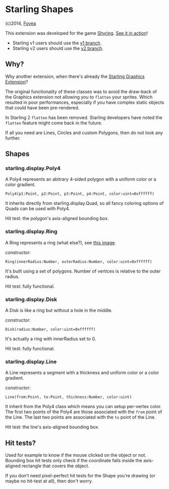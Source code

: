 Starling Shapes
===============

(c)2014, [Fovea](http://fovea.cc)

This extension was developed for the game [Shyring](http://fovea.cc/shyring). [See it in action](http://fovea.cc/shyring)!

 * Starling v1 users should use the [v1 branch](https://github.com/Fovea/starling-shapes/tree/v1).
 * Starling v2 users should use the [v2 branch](https://github.com/Fovea/starling-shapes/tree/v2).

Why?
----

Why another extension, when there's already the [Starling Graphics Extension](https://github.com/StarlingGraphics/Starling-Extension-Graphics)?

The original functionality of these classes was to avoid the draw-back of the Graphics extension not allowing you to `flatten` your sprites. Which resulted in poor performances, especially if you have complex static objects that could have been pre-rendered.

In Starling 2 `flatten` has been removed. Starling developers have noted the `flatten` feature might come back in the future.

If all you need are Lines, Circles and custom Polygons, then do not look any further.


Shapes
------

### starling.display.Poly4

A Poly4 represents an abitrary 4-sided polygon with a uniform color or a color gradient.

```as3
Poly4(p1:Point, p2:Point, p3:Point, p4:Point, color:uint=0xffffff)
```

It inherits directly from starling.display.Quad, so all fancy coloring options of Quads can be used with Poly4.

Hit test: the polygon's axis-aligned bounding box.

### starling.display.Ring

A Ring represents a ring (what else?), see [this image](http://sugabetic.files.wordpress.com/2011/11/blue-circle.png).

constructor:
```as3
Ring(innerRadius:Number, outerRadius:Number, color:uint=0xffffff)
```

It's built using a set of polygons. Number of vertices is relative to the outer radius.

Hit test: fully functional.

### starling.display.Disk

A Disk is like a ring but without a hole in the middle.

constructor:
```as3
Disk(radius:Number, color:uint=0xffffff)
```

It's actually a ring with innerRadius set to 0.

Hit test: fully functional.

### starling.display.Line

A Line represents a segment with a thickness and uniform color or a color gradient.

constructor:
```as3
Line(from:Point, to:Point, thickness:Number, color:uint)
```

It inherit from the Poly4 class which means you can setup per-vertex color.
The first two points of the Poly4 are those associated with the `from` point of the Line.
The last two points are associated with the `to` point of the Line.

Hit test: the line's axis-aligned bounding box.

Hit tests?
----------

Used for example to know if the mouse clicked on the object or not. Bounding box hit tests only check if the
coordinate falls inside the axis-aligned rectangle that covers the object.

If you don't need pixel-perfect hit tests for the Shape you're drawing (or maybe no hit-test at all), then
don't worry.
